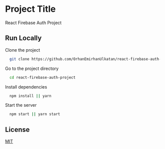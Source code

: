 # Project Title

React Firebase Auth Project

## Run Locally

Clone the project

```bash
  git clone https://github.com/OrhanEmirhanUlkatan/react-firebase-auth-project.git
```

Go to the project directory

```bash
  cd react-firebase-auth-project
```

Install dependencies

```bash
  npm install || yarn
```

Start the server

```bash
  npm start || yarn start
```


## License

[MIT](https://choosealicense.com/licenses/mit/)

